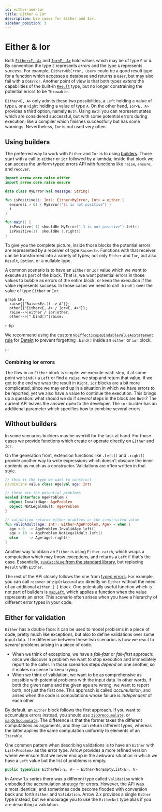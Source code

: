 ```yaml
---
id: either-and-ior
title: Either & Ior
description: Use cases for Either and Ior.
sidebar_position: 3
---
```


# Either & Ior

<!--- TEST_NAME EitherIorKnitTest -->

<!--- INCLUDE .*
import io.kotest.matchers.shouldBe
import arrow.core.left
import arrow.core.right
import arrow.core.Either
-->

Both [`Either<E, A>`](https://arrow-kt.github.io/arrow/arrow-core/arrow.core/-either/index.html)
and [`Ior<E, A>`](https://arrow-kt.github.io/arrow/arrow-core/arrow.core/-ior/index.html)
hold values which may be of type `E` or `A`.
By convention the type `E` represents _errors_ and the type `A` represents
_success_. For example, `Either<DbError, User>` could be a good result type for
a function which accesses a database and returns a `User`, but may also fail
with a `DbError`. Another point of view is that both types _extend_ the capabilities
of the built-in [`Result`](https://kotlinlang.org/api/latest/jvm/stdlib/kotlin/-result/) 
type, but no longer constraining the potential errors to be `Throwable`.

`Either<E, A>` only admits these two possibilities, a `Left` holding a value of
type `E` or a `Right` holding a value of type `A`. On the other hand, `Ior<E, A>`
provides a third option, namely `Both`. Using `Both` you can represent states 
which are considered successful, but with some potential errors during execution;
like a compiler which finishes successfully but has some warnings. Nevertheless,
`Ior` is not used very often.

## Using builders

The preferred way to work with `Either` and `Ior` is to using [builders](../typed-errors/).
Those start with a call to `either` or `ior` followed by a lambda; inside that
block we can access the uniform typed errors API with functions like `raise`,
`ensure`, and `recover`.

```kotlin
import arrow.core.raise.either
import arrow.core.raise.ensure

data class MyError(val message: String)

fun isPositive(i: Int): Either<MyError, Int> = either {
  ensure(i > 0) { MyError("$i is not positive") }
  i
}

fun main() {
  isPositive(-1) shouldBe MyError("-1 is not positive").left()
  isPositive(1)  shouldBe 1.right()
}
```
<!--- KNIT example-either-ior-01.kt -->
<!--- TEST assert -->

To give you the complete picture, inside those blocks the potential errors are
represented by a receiver of type `Raise<E>`. Functions with that receiver can
be transformed into a variety of types; not only `Either` and `Ior`, but also
`Result`, `Option`, or a nullable type.

A common scenario is to have an `Either` or `Ior` value which we want to execute
as part of the block. That is, we want potential errors in those values to bubble
as errors of the entire block, or keep the execution if the value represents
success. In those cases we need to call `.bind()` over the value of type `Either`
or `Ior`.

```mermaid
graph LR;
  raise{{"Raise<E>.() -> A"}};
  other{{"Either<E, A> / Ior<E, A>"}};
  raise-->|either / ior|other;
  other-->|".bind()"|raise;
```

:::tip

We recommend using the [custom `NoEffectScopeBindableValueAsStatement` rule](https://github.com/woltapp/arrow-detekt-rules#noeffectscopebindablevalueasstatement)
for [Detekt](https://detekt.dev/) to prevent forgetting `.bind()` inside
an `either` or `ior` block.

:::

### Combining Ior errors

The flow in an `Either` block is simple: we execute each step, if at some point
we `bind()` a `Left` or find a `raise`, we stop and return that value, if we get
to the end we wrap the result in `Right`. `ior` blocks are a bit more complicated,
since we may end up in a situation in which we have errors to be reported, yet
we also have a value to continue the execution. This brings up a question: what
should we do if _several_ steps in the block are `Both`? The current API leaves
the answer open to the developer. The `ior` builder has
an additional parameter which specifies how to combine several errors.

## Without builders

In some scenarios builders may be overkill for the task at hand. For those cases
we provide functions which create or operate directly on `Either` and `Ior`.

On the generation front, extension functions like `.left()` and `.right()`
provide another way to write expressions which doesn't obscure the inner contents
as much as a constructor. Validations are often written in that style.

```kotlin
// this is the type we want to construct
@JvmInline value class Age(val age: Int)

// these are the potential problems
sealed interface AgeProblem {
  object InvalidAge: AgeProblem
  object NotLegalAdult: AgeProblem
}

// validation returns either problems or the constructed value
fun validAdult(age: Int): Either<AgeProblem, Age> = when {
  age < 0  -> AgeProblem.InvalidAge.left()
  age < 18 -> AgeProblem.NotLegalAdult.left()
  else     -> Age(age).right()
}
```
<!--- KNIT example-either-ior-02.kt -->

Another way to obtain an `Either` is using `Either.catch`, which wraps a
computation which may throw exceptions, and returns a `Left` if that's the case.
Essentially, [`runCatching` from the standard library](https://kotlinlang.org/api/latest/jvm/stdlib/kotlin/run-catching.html),
but replacing `Result` with `Either`.

The rest of the API closely follows the one from [typed errors](../typed-errors/).
For example, you can call `recover` or `zipOrAccumulate` directly on `Either`
without the need of an additional `either { }` block. One potentially useful
function which is not part of builders is [`mapLeft`](https://arrow-kt.github.io/arrow/arrow-core/arrow.core/-either/map-left.html), 
which applies a function when the value represents an error. This scenario often
arises when you have a hierarchy of different error types in your code.

## Either for validation

`Either` has a double face: it can be used to model problems in a piece of code,
pretty much like exceptions, but also to define validations over some input data.
The difference between these two scenarios is how we react to _several_ problems
arising in a piece of code.

- When we think of exceptions, we have a _fail-fast_ or _fail-first_ approach:
  once we discover a problem we want to stop execution and immediately report
  to the caller. In those scenarios steps _depend_ on one another, so it makes
  no sense to keep trying.
- When we think of validation, we want to be as comprehensive as possible with
  potential problems with the input data. In other words, if both the given name
  and the given age are wrong, we want to report both, not just the first one.
  This approach is called _accumulation_, and arises when the code is computations
  whose failure is _independent_ of each other.

By default, an `either` block follows the first approach. If you want to accumulate
errors instead, you should use [`zipOrAccumulate`](https://arrow-kt.github.io/arrow/arrow-core/arrow.core/-either/-companion/zip-or-accumulate.html),
or [`mapOrAccumulate`](https://arrow-kt.github.io/arrow/arrow-core/arrow.core/map-or-accumulate.html).
The difference is that the former takes the different computations as arguments,
and they can return different types, whereas the latter applies the same computation
uniformly to elements of an `Iterable`.

One common pattern when describing validations is to have an `Either` with
`List<Problem>` as the error type. Arrow provides a more refined version
where we ensure that we never end up in the awkward situation in which we have
a `Left` value but the list of problems is empty.

```kotlin
public typealias EitherNel<E, A> = Either<NonEmptyList<E>, A>
```

In Arrow 1.x series there was a different type called `Validation` which embodied
the accumulation strategy for errors. However, the API was almost identical, and
sometimes code become flooded with conversion back and forth `Either` and `Validation`.
Arrow 2.x provides a single `Either` type instead, but we encourage you to use
the `EitherNel` type alias if you are describing a validation.
